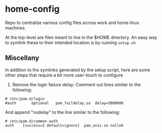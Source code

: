 # home-config

Repo to centralize various config files across work and home linux machines.

At the top-level are files meant to live in the $HOME directory. An easy way to symlink these to their intended location is by running `setup.sh`


## Miscellany

In addition to the symlinks generated by the setup script, here are some other steps that require a bit more user-touch to configure

1. Remove the login failure delay:
Comment out lines similar to the following:
```
# /etc/pam.d/login
#auth       optional   pam_faildelay.so  delay=3000000
```
And append "nodelay" to the line similar to the following:
```
# /etc/pam.d/common-auth
auth    [success=2 default=ignore]  pam_unix.so nullok
```
